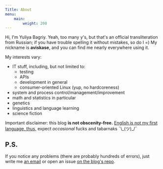 ```yaml
---
Title: About
menu: 
    main:
        weight: 200
---
```


Hi, I'm Yuliya Bagriy. Yeah, too many y's, but that's an official transliteration from Russian; if you have trouble spelling it without mistakes, so do I =) My nickname is **aviskase**, and you can find me nearly everywhere using it.

My interests vary:

- IT stuff, including, but not limited to:
    - testing
    - APIs
    - development in general
    - consumer-oriented Linux (yup, no hardcoreness)
- system and process control/management/improvement 
- math and statistics in particular
- genetics
- linguistics and language learning
- science fiction   

Important disclaimer: this blog **is not obscenity-free.** [English is not my first language, thus,](https://journals.plos.org/plosone/article?id=10.1371/journal.pone.0081225) expect _occasional_ fucks and tabarnaks  ¯\\\_(ツ)_/¯


## P.S.
If you notice any problems (there are probably hundreds of errors), just write me [an email](mailto:aviskase@gmail.com) or open an issue [on the blog's repo](https://github.com/aviskase/aviskase.github.io/issues).
